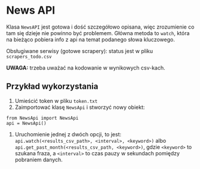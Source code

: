 # News API

Klasa `NewsAPI` jest gotowa i dość szczegółowo opisana, więc zrozumienie co tam się dzieje nie powinno być problemem. Główna metoda to `watch`, która na bieżąco pobiera info z api na temat podanego słowa kluczowego.

Obsługiwane serwisy (gotowe scrapery): status jest w pliku `scrapers_todo.csv`

**UWAGA:** trzeba uważać na kodowanie w wynikowych csv-kach.

## Przykład wykorzystania

1. Umieścić token w pliku `token.txt`
1. Zaimportować klasę `NewsApi` i stworzyć nowy obiekt:
```
from NewsApi import NewsApi
api = NewsApi()
```
1. Uruchomienie jednej z dwóch opcji, to jest: `api.watch(<results_csv_path>, <interval>, <keyword>)` albo `api.get_past_month(<results_csv_path, <keyword>)`, gdzie `<keyword>` to szukana fraza, a `<interval>` to czas pauzy w sekundach pomiędzy pobraniem danych.
